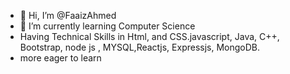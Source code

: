 - 👋 Hi, I’m @FaaizAhmed
- 🌱 I’m currently learning Computer Science
- Having Technical Skills in Html, and CSS.javascript, Java, C++, Bootstrap, node js , MYSQL,Reactjs, Expressjs, MongoDB.
- more eager to learn
<!---
FaaizAhmed2004/FaaizAhmed2004 is a ✨ special ✨ repository because its `README.md` (this file) appears on your GitHub profile.
You can click the Preview link to take a look at your changes.
--->
